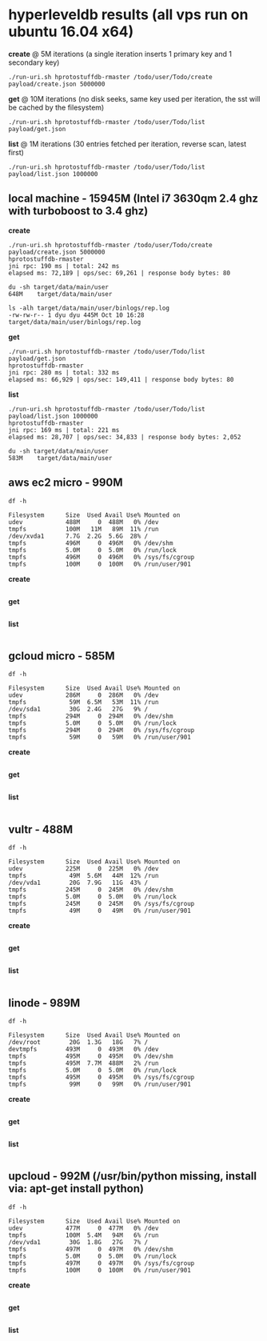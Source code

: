 # hyperleveldb results (all vps run on ubuntu 16.04 x64)

**create** @ 5M iterations (a single iteration inserts 1 primary key and 1 secondary key)
```
./run-uri.sh hprotostuffdb-rmaster /todo/user/Todo/create payload/create.json 5000000
```

**get** @ 10M iterations (no disk seeks, same key used per iteration, the sst will be cached by the filesystem)
```
./run-uri.sh hprotostuffdb-rmaster /todo/user/Todo/list payload/get.json
```

**list** @ 1M iterations (30 entries fetched per iteration, reverse scan, latest first)
```
./run-uri.sh hprotostuffdb-rmaster /todo/user/Todo/list payload/list.json 1000000
```

## local machine - 15945M (Intel i7 3630qm 2.4 ghz with turboboost to 3.4 ghz)
**create**
```
./run-uri.sh hprotostuffdb-rmaster /todo/user/Todo/create payload/create.json 5000000
hprotostuffdb-rmaster
jni rpc: 190 ms | total: 242 ms
elapsed ms: 72,189 | ops/sec: 69,261 | response body bytes: 80

du -sh target/data/main/user
648M	target/data/main/user

ls -alh target/data/main/user/binlogs/rep.log 
-rw-rw-r-- 1 dyu dyu 445M Oct 10 16:28 target/data/main/user/binlogs/rep.log
```

**get**
```
./run-uri.sh hprotostuffdb-rmaster /todo/user/Todo/list payload/get.json
hprotostuffdb-rmaster
jni rpc: 280 ms | total: 332 ms
elapsed ms: 66,929 | ops/sec: 149,411 | response body bytes: 80
```

**list**
```
./run-uri.sh hprotostuffdb-rmaster /todo/user/Todo/list payload/list.json 1000000
hprotostuffdb-rmaster
jni rpc: 169 ms | total: 221 ms
elapsed ms: 28,707 | ops/sec: 34,833 | response body bytes: 2,052

du -sh target/data/main/user
583M	target/data/main/user
```

## aws ec2 micro - 990M
`df -h`
```
Filesystem      Size  Used Avail Use% Mounted on
udev            488M     0  488M   0% /dev
tmpfs           100M   11M   89M  11% /run
/dev/xvda1      7.7G  2.2G  5.6G  28% /
tmpfs           496M     0  496M   0% /dev/shm
tmpfs           5.0M     0  5.0M   0% /run/lock
tmpfs           496M     0  496M   0% /sys/fs/cgroup
tmpfs           100M     0  100M   0% /run/user/901
```

**create**
```

```

**get**
```

```

**list**
```

```

## gcloud micro - 585M
`df -h`
```
Filesystem      Size  Used Avail Use% Mounted on
udev            286M     0  286M   0% /dev
tmpfs            59M  6.5M   53M  11% /run
/dev/sda1        30G  2.4G   27G   9% /
tmpfs           294M     0  294M   0% /dev/shm
tmpfs           5.0M     0  5.0M   0% /run/lock
tmpfs           294M     0  294M   0% /sys/fs/cgroup
tmpfs            59M     0   59M   0% /run/user/901
```

**create**
```

```

**get**
```

```

**list**
```

```

## vultr - 488M
`df -h`
```
Filesystem      Size  Used Avail Use% Mounted on
udev            225M     0  225M   0% /dev
tmpfs            49M  5.6M   44M  12% /run
/dev/vda1        20G  7.9G   11G  43% /
tmpfs           245M     0  245M   0% /dev/shm
tmpfs           5.0M     0  5.0M   0% /run/lock
tmpfs           245M     0  245M   0% /sys/fs/cgroup
tmpfs            49M     0   49M   0% /run/user/901
```

**create**
```

```

**get**
```

```

**list**
```

```

## linode - 989M
`df -h`
```
Filesystem      Size  Used Avail Use% Mounted on
/dev/root        20G  1.3G   18G   7% /
devtmpfs        493M     0  493M   0% /dev
tmpfs           495M     0  495M   0% /dev/shm
tmpfs           495M  7.7M  488M   2% /run
tmpfs           5.0M     0  5.0M   0% /run/lock
tmpfs           495M     0  495M   0% /sys/fs/cgroup
tmpfs            99M     0   99M   0% /run/user/901
```

**create**
```

```

**get**
```

```

**list**
```

```

## upcloud - 992M (/usr/bin/python missing, install via: apt-get install python)
`df -h`
```
Filesystem      Size  Used Avail Use% Mounted on
udev            477M     0  477M   0% /dev
tmpfs           100M  5.4M   94M   6% /run
/dev/vda1        30G  1.8G   27G   7% /
tmpfs           497M     0  497M   0% /dev/shm
tmpfs           5.0M     0  5.0M   0% /run/lock
tmpfs           497M     0  497M   0% /sys/fs/cgroup
tmpfs           100M     0  100M   0% /run/user/901
```

**create**
```

```

**get**
```

```

**list**
```

```

